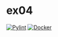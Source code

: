 # ex04

[![Pylint](https://github.com/felipe-fatec/ex04/actions/workflows/pylint.yml/badge.svg)](https://github.com/felipe-fatec/ex04/actions/workflows/pylint.yml)
[![Docker](https://github.com/felipe-fatec/ex04/actions/workflows/docker-publish.yml/badge.svg)](https://github.com/felipe-fatec/ex04/actions/workflows/docker-publish.yml)
